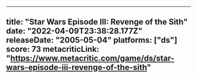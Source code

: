 
---
title: "Star Wars Episode III: Revenge of the Sith"
date: "2022-04-09T23:38:28.177Z"
releaseDate: "2005-05-04"
platforms: ["ds"]
score: 73
metacriticLink: "https://www.metacritic.com/game/ds/star-wars-episode-iii-revenge-of-the-sith"
---
